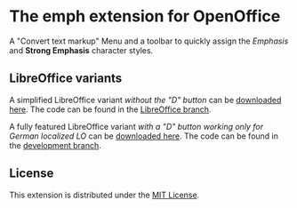 # The emph extension for OpenOffice

A "Convert text markup" Menu and a toolbar to quickly assign the  _Emphasis_  and  __Strong Emphasis__  character styles. 

## LibreOffice variants

A simplified LibreOffice variant  _without the "D" button_  can be [downloaded here](https://github.com/peter88213/emph/releases/download/v1.2.1/emph-L-1.2.1.oxt). The code can be found in the [LibreOffice branch](https://github.com/peter88213/emph/tree/LibreOffice).

A fully featured LibreOffice variant  _with a "D" button working only for German localized LO_  can be [downloaded here](https://github.com/peter88213/emph/releases/download/v1.5.0/emph-L-1.5.0.oxt). The code can be found in the [development branch](https://github.com/peter88213/emph/tree/develop).


## License

This extension is distributed under the [MIT License](http://www.opensource.org/licenses/mit-license.php).
